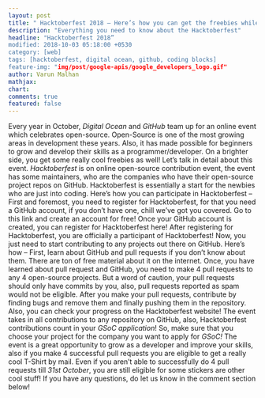 ```yaml
---
layout: post
title: " Hacktoberfest 2018 – Here’s how you can get the freebies while upgrading your resume!"
description: "Everything you need to know about the Hacktoberfest"
headline: "Hacktoberfest 2018”
modified: 2018-10-03 05:18:00 +0530
category: [web]
tags: [hacktoberfest, digital ocean, github, coding blocks]
feature-img: "img/post/google-apis/google_developers_logo.gif"
author: Varun Malhan
mathjax: 
chart: 
comments: true
featured: false
---
```

Every year in October, *Digital Ocean* and *GitHub* team up for an online event which celebrates open-source. Open-Source is one of the most growing areas in development these years. Also, it has made possible for beginners to grow and develop their skills as a programmer/developer. On a brighter side, you get some really cool freebies as well! Let’s talk in detail about this event.
*Hacktoberfest* is on online open-source contribution event, the event has some maintainers, who are the companies who have their open-source project repos on GitHub. Hacktoberfest is essentially a start for the newbies who are just into coding. Here’s how you can participate in Hacktoberfest –
First and foremost, you need to register for Hacktoberfest, for that you need a GitHub account, if you don’t have one, chill we’ve got you covered. Go to this link and create an account for free! 
Once your GitHub account is created, you can register for Hacktoberfest here! After registering for Hacktoberfest, you are officially a participant of Hacktoberfest! Now, you just need to start contributing to any projects out there on GitHub. Here’s how – 
First, learn about GitHub and pull requests if you don’t know about them. There are ton of free material about it on the internet. 
Once, you have learned about pull request and GitHub, you need to make 4 pull requests to any 4 open-source projects. But a word of caution, your pull requests should only have commits by you, also, pull requests reported as spam would not be eligible.
After you make your pull requests, contribute by finding bugs and remove them and finally pushing them in the repository. Also, you can check your progress on the Hacktoberfest website!
The event takes in all contributions to any repository on GitHub, also, Hacktoberfest contributions count in your *GSoC application*! So, make sure that you choose your project for the company you want to apply for *GSoC!*
The event is a great opportunity to grow as a developer and improve your skills, also if you make 4 successful pull requests you are eligible to get a really cool T-Shirt by mail. Even if you aren’t able to successfully do 4 pull requests till *31st October*, you are still eligible for some stickers are other cool stuff! 
If you have any questions, do let us know in the comment section below!
